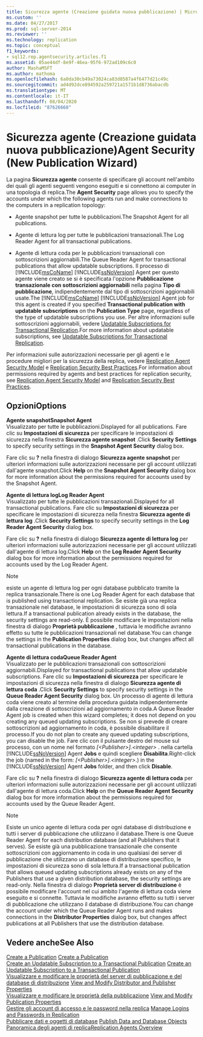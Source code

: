 ```yaml
---
title: Sicurezza agente (Creazione guidata nuova pubblicazione) | Microsoft Docs
ms.custom: ''
ms.date: 04/27/2017
ms.prod: sql-server-2014
ms.reviewer: ''
ms.technology: replication
ms.topic: conceptual
f1_keywords:
- sql12.rep.agentsecurity.articles.f1
ms.assetid: 05ae44df-8e9f-46ea-95f6-972ad109c6c0
author: MashaMSFT
ms.author: mathoma
ms.openlocfilehash: 6a0da30cb49a73024ca83d8587a4f6477d21c49c
ms.sourcegitcommit: ad4d92dce894592a259721a1571b1d8736abacdb
ms.translationtype: MT
ms.contentlocale: it-IT
ms.lasthandoff: 08/04/2020
ms.locfileid: "87626668"
---
```

# <a name="agent-security-new-publication-wizard"></a><span data-ttu-id="30a31-102">Sicurezza agente (Creazione guidata nuova pubblicazione)</span><span class="sxs-lookup"><span data-stu-id="30a31-102">Agent Security (New Publication Wizard)</span></span>
  <span data-ttu-id="30a31-103">La pagina **Sicurezza agente** consente di specificare gli account nell'ambito dei quali gli agenti seguenti vengono eseguiti e si connettono ai computer in una topologia di replica.</span><span class="sxs-lookup"><span data-stu-id="30a31-103">The **Agent Security** page allows you to specify the accounts under which the following agents run and make connections to the computers in a replication topology:</span></span>  
  
-   <span data-ttu-id="30a31-104">Agente snapshot per tutte le pubblicazioni.</span><span class="sxs-lookup"><span data-stu-id="30a31-104">The Snapshot Agent for all publications.</span></span>  
  
-   <span data-ttu-id="30a31-105">Agente di lettura log per tutte le pubblicazioni transazionali.</span><span class="sxs-lookup"><span data-stu-id="30a31-105">The Log Reader Agent for all transactional publications.</span></span>  
  
-   <span data-ttu-id="30a31-106">Agente di lettura coda per le pubblicazioni transazionali con sottoscrizioni aggiornabili.</span><span class="sxs-lookup"><span data-stu-id="30a31-106">The Queue Reader Agent for transactional publications that allow updatable subscriptions.</span></span> <span data-ttu-id="30a31-107">Il processo di [!INCLUDE[msCoName](../../includes/msconame-md.md)] [!INCLUDE[ssNoVersion](../../includes/ssnoversion-md.md)] Agent per questo agente viene creato se si è specificata l'opzione **Pubblicazione transazionale con sottoscrizioni aggiornabili** nella pagina **Tipo di pubblicazione**, indipendentemente dal tipo di sottoscrizioni aggiornabili usate.</span><span class="sxs-lookup"><span data-stu-id="30a31-107">The [!INCLUDE[msCoName](../../includes/msconame-md.md)] [!INCLUDE[ssNoVersion](../../includes/ssnoversion-md.md)] Agent job for this agent is created if you specified **Transactional publication with updatable subscriptions** on the **Publication Type** page, regardless of the type of updatable subscriptions you use.</span></span> <span data-ttu-id="30a31-108">Per altre informazioni sulle sottoscrizioni aggiornabili, vedere [Updatable Subscriptions for Transactional Replication](transactional/updatable-subscriptions-for-transactional-replication.md).</span><span class="sxs-lookup"><span data-stu-id="30a31-108">For more information about updatable subscriptions, see [Updatable Subscriptions for Transactional Replication](transactional/updatable-subscriptions-for-transactional-replication.md).</span></span>  
  
 <span data-ttu-id="30a31-109">Per informazioni sulle autorizzazioni necessarie per gli agenti e le procedure migliori per la sicurezza della replica, vedere [Replication Agent Security Model](security/replication-agent-security-model.md) e [Replication Security Best Practices](security/replication-security-best-practices.md).</span><span class="sxs-lookup"><span data-stu-id="30a31-109">For information about permissions required by agents and best practices for replication security, see [Replication Agent Security Model](security/replication-agent-security-model.md) and [Replication Security Best Practices](security/replication-security-best-practices.md).</span></span>  
  
## <a name="options"></a><span data-ttu-id="30a31-110">Opzioni</span><span class="sxs-lookup"><span data-stu-id="30a31-110">Options</span></span>  
 <span data-ttu-id="30a31-111">**Agente snapshot**</span><span class="sxs-lookup"><span data-stu-id="30a31-111">**Snapshot Agent**</span></span>  
 <span data-ttu-id="30a31-112">Visualizzato per tutte le pubblicazioni.</span><span class="sxs-lookup"><span data-stu-id="30a31-112">Displayed for all publications.</span></span> <span data-ttu-id="30a31-113">Fare clic su **Impostazioni di sicurezza** per specificare le impostazioni di sicurezza nella finestra **Sicurezza agente snapshot** .</span><span class="sxs-lookup"><span data-stu-id="30a31-113">Click **Security Settings** to specify security settings in the **Snapshot Agent Security** dialog box.</span></span>  
  
 <span data-ttu-id="30a31-114">Fare clic su **?** nella finestra di dialogo **Sicurezza agente snapshot** per ulteriori informazioni sulle autorizzazioni necessarie per gli account utilizzati dall'agente snapshot.</span><span class="sxs-lookup"><span data-stu-id="30a31-114">Click **Help** on the **Snapshot Agent Security** dialog box for more information about the permissions required for accounts used by the Snapshot Agent.</span></span>  
  
 <span data-ttu-id="30a31-115">**Agente di lettura log**</span><span class="sxs-lookup"><span data-stu-id="30a31-115">**Log Reader Agent**</span></span>  
 <span data-ttu-id="30a31-116">Visualizzato per tutte le pubblicazioni transazionali.</span><span class="sxs-lookup"><span data-stu-id="30a31-116">Displayed for all transactional publications.</span></span> <span data-ttu-id="30a31-117">Fare clic su **Impostazioni di sicurezza** per specificare le impostazioni di sicurezza nella finestra **Sicurezza agente di lettura log** .</span><span class="sxs-lookup"><span data-stu-id="30a31-117">Click **Security Settings** to specify security settings in the **Log Reader Agent Security** dialog box.</span></span>  
  
 <span data-ttu-id="30a31-118">Fare clic su **?** nella finestra di dialogo **Sicurezza agente di lettura log** per ulteriori informazioni sulle autorizzazioni necessarie per gli account utilizzati dall'agente di lettura log.</span><span class="sxs-lookup"><span data-stu-id="30a31-118">Click **Help** on the **Log Reader Agent Security** dialog box for more information about the permissions required for accounts used by the Log Reader Agent.</span></span>  
  
> [!NOTE]  
>  <span data-ttu-id="30a31-119">esiste un agente di lettura log per ogni database pubblicato tramite la replica transazionale.</span><span class="sxs-lookup"><span data-stu-id="30a31-119">There is one Log Reader Agent for each database that is published using transactional replication.</span></span> <span data-ttu-id="30a31-120">Se esiste già una replica transazionale nel database, le impostazioni di sicurezza sono di sola lettura.</span><span class="sxs-lookup"><span data-stu-id="30a31-120">If a transactional publication already exists in the database, the security settings are read-only.</span></span> <span data-ttu-id="30a31-121">È possibile modificare le impostazioni nella finestra di dialogo **Proprietà pubblicazione** , tuttavia le modifiche avranno effetto su tutte le pubblicazioni transazionali nel database.</span><span class="sxs-lookup"><span data-stu-id="30a31-121">You can change the settings in the **Publication Properties** dialog box, but changes affect all transactional publications in the database.</span></span>  
  
 <span data-ttu-id="30a31-122">**Agente di lettura coda**</span><span class="sxs-lookup"><span data-stu-id="30a31-122">**Queue Reader Agent**</span></span>  
 <span data-ttu-id="30a31-123">Visualizzato per le pubblicazioni transazionali con sottoscrizioni aggiornabili.</span><span class="sxs-lookup"><span data-stu-id="30a31-123">Displayed for transactional publications that allow updatable subscriptions.</span></span> <span data-ttu-id="30a31-124">Fare clic su **Impostazioni di sicurezza** per specificare le impostazioni di sicurezza nella finestra di dialogo **Sicurezza agente di lettura coda** .</span><span class="sxs-lookup"><span data-stu-id="30a31-124">Click **Security Settings** to specify security settings in the **Queue Reader Agent Security** dialog box.</span></span> <span data-ttu-id="30a31-125">Un processo di agente di lettura coda viene creato al termine della procedura guidata indipendentemente dalla creazione di sottoscrizioni ad aggiornamento in coda.</span><span class="sxs-lookup"><span data-stu-id="30a31-125">A Queue Reader Agent job is created when this wizard completes; it does not depend on you creating any queued updating subscriptions.</span></span> <span data-ttu-id="30a31-126">Se non si prevede di creare sottoscrizioni ad aggiornamento in coda, è possibile disabilitare il processo.</span><span class="sxs-lookup"><span data-stu-id="30a31-126">If you do not plan to create any queued updating subscriptions, you can disable the job.</span></span> <span data-ttu-id="30a31-127">Fare clic con il pulsante destro del mouse sul processo, con un nome nel formato *[\<Publisher>].\<integer>* . nella cartella [!INCLUDE[ssNoVersion](../../includes/ssnoversion-md.md)] Agent **Jobs** e quindi scegliere **Disabilita**.</span><span class="sxs-lookup"><span data-stu-id="30a31-127">Right-click the job (named in the form: *[\<Publisher>].\<integer>*.) in the [!INCLUDE[ssNoVersion](../../includes/ssnoversion-md.md)] Agent **Jobs** folder, and then click **Disable**.</span></span>  
  
 <span data-ttu-id="30a31-128">Fare clic su **?** nella finestra di dialogo **Sicurezza agente di lettura coda** per ulteriori informazioni sulle autorizzazioni necessarie per gli account utilizzati dall'agente di lettura coda.</span><span class="sxs-lookup"><span data-stu-id="30a31-128">Click **Help** on the **Queue Reader Agent Security** dialog box for more information about the permissions required for accounts used by the Queue Reader Agent.</span></span>  
  
> [!NOTE]  
>  <span data-ttu-id="30a31-129">Esiste un unico agente di lettura coda per ogni database di distribuzione e tutti i server di pubblicazione che utilizzano il database.</span><span class="sxs-lookup"><span data-stu-id="30a31-129">There is one Queue Reader Agent for each distribution database (and all Publishers that it serves).</span></span> <span data-ttu-id="30a31-130">Se esiste già una pubblicazione transazionale che consente sottoscrizioni con aggiornamento in coda in uno qualsiasi dei server di pubblicazione che utilizzano un database di distribuzione specifico, le impostazioni di sicurezza sono di sola lettura.</span><span class="sxs-lookup"><span data-stu-id="30a31-130">If a transactional publication that allows queued updating subscriptions already exists on any of the Publishers that use a given distribution database, the security settings are read-only.</span></span> <span data-ttu-id="30a31-131">Nella finestra di dialogo **Proprietà server di distribuzione** è possibile modificare l'account nel cui ambito l'agente di lettura coda viene eseguito e si connette. Tuttavia le modifiche avranno effetto su tutti i server di pubblicazione che utilizzano il database di distribuzione.</span><span class="sxs-lookup"><span data-stu-id="30a31-131">You can change the account under which the Queue Reader Agent runs and makes connections in the **Distributor Properties** dialog box, but changes affect publications at all Publishers that use the distribution database.</span></span>  
  
## <a name="see-also"></a><span data-ttu-id="30a31-132">Vedere anche</span><span class="sxs-lookup"><span data-stu-id="30a31-132">See Also</span></span>  
 <span data-ttu-id="30a31-133">[Create a Publication](publish/create-a-publication.md) </span><span class="sxs-lookup"><span data-stu-id="30a31-133">[Create a Publication](publish/create-a-publication.md) </span></span>  
 <span data-ttu-id="30a31-134">[Create an Updatable Subscription to a Transactional Publication](publish/create-an-updatable-subscription-to-a-transactional-publication.md) </span><span class="sxs-lookup"><span data-stu-id="30a31-134">[Create an Updatable Subscription to a Transactional Publication](publish/create-an-updatable-subscription-to-a-transactional-publication.md) </span></span>  
 <span data-ttu-id="30a31-135">[Visualizzare e modificare le proprietà del server di pubblicazione e del database di distribuzione](view-and-modify-distributor-and-publisher-properties.md) </span><span class="sxs-lookup"><span data-stu-id="30a31-135">[View and Modify Distributor and Publisher Properties](view-and-modify-distributor-and-publisher-properties.md) </span></span>  
 <span data-ttu-id="30a31-136">[Visualizzare e modificare le proprietà della pubblicazione](publish/view-and-modify-publication-properties.md) </span><span class="sxs-lookup"><span data-stu-id="30a31-136">[View and Modify Publication Properties](publish/view-and-modify-publication-properties.md) </span></span>  
 <span data-ttu-id="30a31-137">[Gestire gli account di accesso e le password nella replica](security/identity-and-access-control-replication.md#manage-logins-and-passwords-in-replication) </span><span class="sxs-lookup"><span data-stu-id="30a31-137">[Manage Logins and Passwords in Replication](security/identity-and-access-control-replication.md#manage-logins-and-passwords-in-replication) </span></span>  
 <span data-ttu-id="30a31-138">[Pubblicare dati e oggetti di database](publish/publish-data-and-database-objects.md) </span><span class="sxs-lookup"><span data-stu-id="30a31-138">[Publish Data and Database Objects](publish/publish-data-and-database-objects.md) </span></span>  
 [<span data-ttu-id="30a31-139">Panoramica degli agenti di replica</span><span class="sxs-lookup"><span data-stu-id="30a31-139">Replication Agents Overview</span></span>](agents/replication-agents-overview.md)  
  
  
